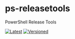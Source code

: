# ps-releasetools
PowerShell Release Tools

[![Latest](https://github.com/noveris-inf/ps-releasetools/workflows/Latest/badge.svg)](https://github.com/noveris-inf/ps-releasetools/actions?query=workflow%3ALatest) [![Versioned](https://github.com/noveris-inf/ps-releasetools/workflows/Versioned/badge.svg)](https://github.com/noveris-inf/ps-releasetools/actions?query=workflow%3AVersioned)
